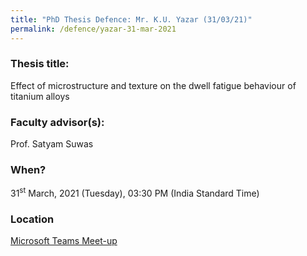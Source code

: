 ```yaml
---
title: "PhD Thesis Defence: Mr. K.U. Yazar (31/03/21)"
permalink: /defence/yazar-31-mar-2021
---
```

### Thesis title:
Effect of microstructure and texture on the dwell fatigue behaviour of titanium alloys

### Faculty advisor(s):
Prof. Satyam Suwas 

### When?
31<sup>st</sup> March, 2021 (Tuesday), 03:30 PM (India Standard Time)

### Location
<a href="https://teams.microsoft.com/l/meetup-join/19%3ameeting_ZmQ0ZWJiMTctMmVkNC00Yjc3LWI5ZjgtNDU3NjViMmE5MTk0%40thread.v2/0?context=%7b%22Tid%22%3a%226f15cd97-f6a7-41e3-b2c5-ad4193976476%22%2c%22Oid%22%3a%2286dab62c-3a58-4241-b1d7-7649f87c6ee0%22%7d" target="_blank">Microsoft Teams Meet-up</a>  
